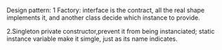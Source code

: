Design pattern:
1 Factory:
interface is the contract,
all the real shape implements it,
and another class decide which instance to provide.

2.Singleton
private constructor,prevent it from being instanciated;
static instance variable make it simgle, just as its name indicates.
